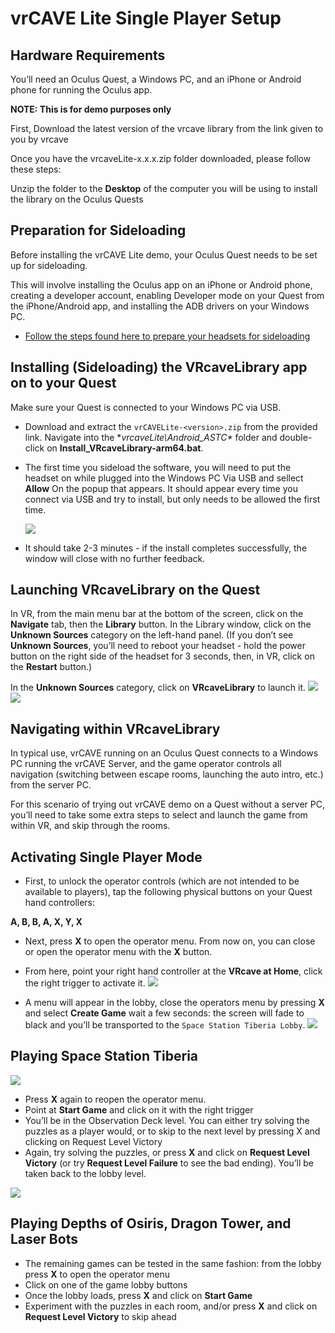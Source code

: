 # vrCAVE Lite Single Player Setup


## Hardware Requirements
You’ll need an Oculus Quest, a Windows PC, and an iPhone or Android phone for running the Oculus app.

**NOTE: This is for demo purposes only**

First, Download the latest version of the vrcave library from the link given to you by vrcave

Once you have the vrcaveLite-x.x.x.zip folder downloaded, please follow these steps:

Unzip the folder to the **Desktop** of the computer you will be using to install the library on the Oculus Quests


## Preparation for Sideloading

Before installing the vrCAVE Lite demo, your Oculus Quest needs to be set up for sideloading. 

This will involve installing the Oculus app on an iPhone or Android phone, creating a developer account, enabling Developer mode on your Quest from the iPhone/Android app, and installing the ADB drivers on your Windows PC.

- [Follow the steps found here to prepare your headsets for sideloading](vrcave_Lite_Sideloading.md)



## Installing (Sideloading) the VRcaveLibrary app on to your Quest

Make sure your Quest is connected to your Windows PC via USB.

- Download and extract the `vrCAVELite-<version>.zip` from the provided link. Navigate into the **vrcaveLite\Android_ASTC\** folder and double-click on **Install_VRcaveLibrary-arm64.bat**. 

- The first time you sideload the software, you will need to put the headset on while plugged into the Windows PC Via USB and sellect **Allow** On the popup that appears. It should appear every time you connect via USB and try to install, but only needs to be allowed the first time. 

	![](media/vrcaveLite/Sideload.png)

- It should take 2-3 minutes - if the install completes successfully, the window will close with no further feedback.

## Launching VRcaveLibrary on the Quest

In VR, from the main menu bar at the bottom of the screen, click on the **Navigate** tab, then the **Library** button. In the Library window, click on the **Unknown Sources** category on the left-hand panel. (If you don’t see **Unknown Sources**, you’ll need to reboot your headset - hold the power button on the right side of the headset for 3 seconds, then, in VR, click on the **Restart** button.)

In the **Unknown Sources** category, click on **VRcaveLibrary** to launch it.
	![](media/vrcaveLite/UnknownSources.jpg)
	![](media/vrcaveLite/UnknownSources2.jpg)
	

## Navigating within VRcaveLibrary

In typical use, vrCAVE running on an Oculus Quest connects to a Windows PC running the vrCAVE Server, and the game operator controls all navigation (switching between escape rooms, launching the auto intro, etc.) from the server PC.

For this scenario of trying out vrCAVE demo on a Quest without a server PC, you’ll need to take some extra steps to select and launch the game from within VR, and skip through the rooms.

## Activating Single Player Mode

- First, to unlock the operator controls (which are not intended to be available to players), tap the following physical buttons on your Quest hand controllers: 

**A, B, B, A, X, Y, X**


- Next, press **X** to open the operator menu. From now on, you can close or open the operator menu with the **X** button.
- From here, point your right hand controller at the **VRcave at Home**, click the right trigger to activate it.
	![](media/vrcaveLite/SingleplayerMode.jpeg)
	
- A menu will appear in the lobby, close the operators menu by pressing **X** and select **Create Game** wait a few seconds: the screen will fade to black and you’ll be transported to the `Space Station Tiberia Lobby`.
	![](media/vrcaveLite/OculusCreateGame.jpeg)
	
	
## Playing Space Station Tiberia
![](media/vrcaveLite/StartGameButton.png)

- Press **X** again to reopen the operator menu.
- Point at **Start Game** and click on it with the right trigger
- You’ll be in the Observation Deck level. You can either try solving the puzzles as a player would, or to skip to the next level by pressing X and clicking on Request Level Victory
- Again, try solving the puzzles, or press **X** and click on **Request Level Victory** (or try **Request Level Failure** to see the bad ending). You’ll be taken back to the lobby level.

![](media/vrcaveLite/RequestLevelVictory.png)

## Playing Depths of Osiris, Dragon Tower, and Laser Bots
	
- The remaining games can be tested in the same fashion: from the lobby press **X** to open the operator menu
- Click on one of the game lobby buttons
- Once the lobby loads, press **X** and click on **Start Game**
- Experiment with the puzzles in each room, and/or press **X** and click on **Request Level Victory** to skip ahead
